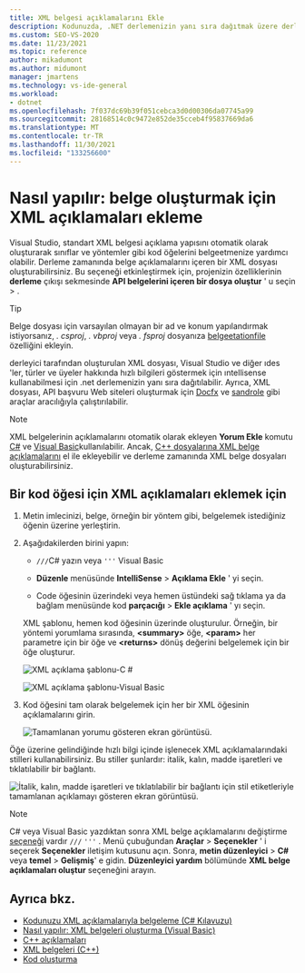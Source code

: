 ```yaml
---
title: XML belgesi açıklamalarını Ekle
description: Kodunuzda, .NET derlemenizin yanı sıra dağıtmak üzere derleyicinin ürettiği bir XML dosyası oluşturmak için kullanabileceğiniz XML belge açıklamalarını ekleme hakkında bilgi edinin.
ms.custom: SEO-VS-2020
ms.date: 11/23/2021
ms.topic: reference
author: mikadumont
ms.author: midumont
manager: jmartens
ms.technology: vs-ide-general
ms.workload:
- dotnet
ms.openlocfilehash: 7f037dc69b39f051cebca3d0d00306da07745a99
ms.sourcegitcommit: 28168514c0c9472e852de35cceb4f95837669da6
ms.translationtype: MT
ms.contentlocale: tr-TR
ms.lasthandoff: 11/30/2021
ms.locfileid: "133256600"
---
```

# <a name="how-to-insert-xml-comments-for-documentation-generation"></a>Nasıl yapılır: belge oluşturmak için XML açıklamaları ekleme

Visual Studio, standart XML belgesi açıklama yapısını otomatik olarak oluşturarak sınıflar ve yöntemler gibi kod öğelerini belgeetmenize yardımcı olabilir. Derleme zamanında belge açıklamalarını içeren bir XML dosyası oluşturabilirsiniz. Bu seçeneği etkinleştirmek için, projenizin özelliklerinin **derleme** çıkışı sekmesinde **API belgelerini içeren bir dosya oluştur** ' u seçin  >   .

> [!TIP]
> Belge dosyası için varsayılan olmayan bir ad ve konum yapılandırmak istiyorsanız, *. csproj*, *. vbproj* veya *. fsproj* dosyanıza [belgeetationfile](/dotnet/core/project-sdk/msbuild-props#documentationfile) özelliğini ekleyin.

derleyici tarafından oluşturulan XML dosyası, Visual Studio ve diğer ıdes 'ler, türler ve üyeler hakkında hızlı bilgileri göstermek için ıntellisense kullanabilmesi için .net derlemenizin yanı sıra dağıtılabilir. Ayrıca, XML dosyası, API başvuru Web siteleri oluşturmak için [Docfx](https://dotnet.github.io/docfx/) ve [sandrole](https://www.microsoft.com/download/details.aspx?id=10526) gibi araçlar aracılığıyla çalıştırılabilir.

> [!NOTE]
> XML belgelerinin açıklamalarını otomatik olarak ekleyen **Yorum Ekle** komutu [C#](/dotnet/csharp/programming-guide/xmldoc/) ve [Visual Basic](/dotnet/visual-basic/programming-guide/program-structure/how-to-create-xml-documentation)kullanılabilir. Ancak, [C++ dosyalarına XML belge açıklamalarını](/cpp/build/reference/xml-documentation-visual-cpp) el ile ekleyebilir ve derleme zamanında XML belge dosyaları oluşturabilirsiniz.

## <a name="to-insert-xml-comments-for-a-code-element"></a>Bir kod öğesi için XML açıklamaları eklemek için

1. Metin imlecinizi, belge, örneğin bir yöntem gibi, belgelemek istediğiniz öğenin üzerine yerleştirin.

2. Aşağıdakilerden birini yapın:

   - `///`C# yazın veya `'''` Visual Basic

   - **Düzenle** menüsünde **IntelliSense**  >  **Açıklama Ekle** ' yi seçin.

   - Code öğesinin üzerindeki veya hemen üstündeki sağ tıklama ya da bağlam menüsünde kod **parçacığı**  >  **Ekle açıklama** ' yı seçin.

   XML şablonu, hemen kod öğesinin üzerinde oluşturulur. Örneğin, bir yöntemi yorumlama sırasında, **\<summary\>** öğe, **\<param\>** her parametre için bir öğe ve **\<returns\>** dönüş değerini belgelemek için bir öğe oluşturur.

   ![XML açıklama şablonu-C #](media/doc-preview-cs.png)

   ![XML açıklama şablonu-Visual Basic](media/doc-preview-vb.png)

3. Kod öğesini tam olarak belgelemek için her bir XML öğesinin açıklamalarını girin.

   ![Tamamlanan yorumu gösteren ekran görüntüsü.](media/doc-result-cs.png)

Öğe üzerine gelindiğinde hızlı bilgi içinde işlenecek XML açıklamalarındaki stilleri kullanabilirsiniz. Bu stiller şunlardır: italik, kalın, madde işaretleri ve tıklatılabilir bir bağlantı.

   ![İtalik, kalın, madde işaretleri ve tıklatılabilir bir bağlantı için stil etiketleriyle tamamlanan açıklamayı gösteren ekran görüntüsü.](media/doc-style-cs.png)

> [!NOTE]
> C# veya Visual Basic yazdıktan sonra XML belge açıklamalarını değiştirme [seçeneği](../../ide/reference/options-text-editor-csharp-advanced.md) vardır `///` `'''` . Menü çubuğundan **Araçlar**  >  **Seçenekler** ' i seçerek **Seçenekler** iletişim kutusunu açın. Sonra, **metin düzenleyici**  >  **C#** veya **temel**  >  **Gelişmiş**' e gidin. **Düzenleyici yardım** bölümünde **XML belge açıklamaları oluştur** seçeneğini arayın.

## <a name="see-also"></a>Ayrıca bkz.

- [Kodunuzu XML açıklamalarıyla belgeleme (C# Kılavuzu)](/dotnet/csharp/language-reference/xmldoc/)
- [Nasıl yapılır: XML belgeleri oluşturma (Visual Basic)](/dotnet/visual-basic/programming-guide/program-structure/how-to-create-xml-documentation)
- [C++ açıklamaları](/cpp/cpp/comments-cpp)
- [XML belgeleri (C++)](/cpp/build/reference/xml-documentation-visual-cpp)
- [Kod oluşturma](../code-generation-in-visual-studio.md)

